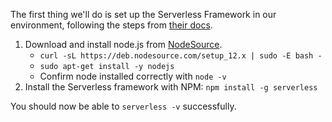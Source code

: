 The first thing we'll do is set up the Serverless Framework in our environment, following the steps from [their docs](https://serverless.com/framework/docs/providers/aws/guide/installation/).

1. Download and install node.js from [NodeSource](https://nodejs.org/en/download/package-manager/#debian-and-ubuntu-based-linux-distributions-enterprise-linux-fedora-and-snap-packages).
    - `curl -sL https://deb.nodesource.com/setup_12.x | sudo -E bash -`
    - `sudo apt-get install -y nodejs`
    - Confirm node installed correctly with `node -v`
2. Install the Serverless framework with NPM: `npm install -g serverless`

You should now be able to `serverless -v` successfully.
